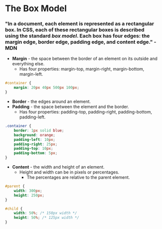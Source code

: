 # The Box Model

### "In a document, each element is represented as a rectangular box. In CSS, each of these rectangular boxes is described using the standard _box model_. Each box has four edges: the __margin edge__, __border edge__, __padding edge__, and __content edge__." - MDN

* **Margin** - the space between the border of an element on its outside and everything else.
    * Has four properties: margin-top, margin-right, margin-bottom, margin-left.

```css
#container {
    margin: 20px 40px 500px 100px;
}
```
* **Border** - the edges around an element.
* **Padding** - the space between the element and the border.
    * Has four properties: padding-top, padding-right, padding-bottom, padding-left.

```css
.container {
    border: 1px solid blue;
    background: orange;
    padding-left: 10px;
    padding-right: 25px;
    padding-top: 10px;
    padding-bottom: 5px;
}
```

* **Content** - the width and height of an element.
    * Height and width can be in pixels or percentages.
        * The percentages are relative to the parent element.

```css
#parent {
    width: 300px;
    height: 250px;
}

#child {
    width: 50%; /* 150px width */
    height: 50%; /* 125px width */
}
```

